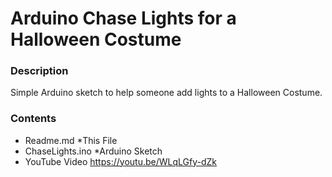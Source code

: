 # Arduino Chase Lights for a Halloween Costume
### Description
Simple Arduino sketch to help someone add lights to a Halloween Costume.
### Contents
- Readme.md *This File
- ChaseLights.ino *Arduino Sketch
- YouTube Video https://youtu.be/WLqLGfy-dZk
